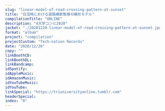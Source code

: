 ```yaml
---
slug: "linear-model-of-road-crossing-pattern-at-sunset"
title: "日没時における道路横断態様の線形モデル"
compilationTitle: "ONLINE"
description: "4大学コンピ2020"
jacket: "./20201220-linear-model-of-road-crossing-pattern-at-sunset.jpg"
format: "album"
project: "compilation"
projectCustom: "Tech-nation Records"
date: "2020/12/20"
copy: ""
linkBoothCD:
linkBoothDL:
linkBandcamp:
idSpotify:
idAppleMusic:
idAmazonMusic:
idYouTubeMusic:
idYouTube:
linkSpecial: "https://triuniversityonline.tumblr.com"
headerSpecial:
index: "0"
---
```

